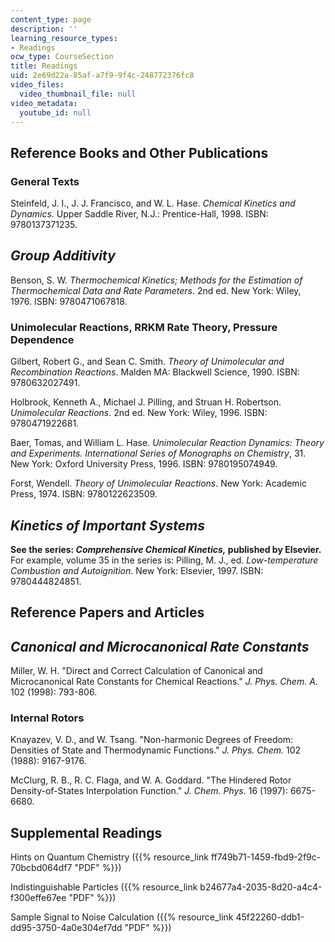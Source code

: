 ```yaml
---
content_type: page
description: ''
learning_resource_types:
- Readings
ocw_type: CourseSection
title: Readings
uid: 2e69d22a-85af-a7f9-9f4c-248772376fc8
video_files:
  video_thumbnail_file: null
video_metadata:
  youtube_id: null
---
```


Reference Books and Other Publications
--------------------------------------

### General Texts

Steinfeld, J. I., J. J. Francisco, and W. L. Hase. _Chemical Kinetics and Dynamics._ Upper Saddle River, N.J.: Prentice-Hall, 1998. ISBN: 9780137371235.

_Group Additivity_
------------------

Benson, S. W. _Thermochemical Kinetics; Methods for the Estimation of Thermochemical Data and Rate Parameters_. 2nd ed. New York: Wiley, 1976. ISBN: 9780471067818.

### Unimolecular Reactions, RRKM Rate Theory, Pressure Dependence

Gilbert, Robert G., and Sean C. Smith. _Theory of Unimolecular and Recombination Reactions_. Malden MA: Blackwell Science, 1990. ISBN: 9780632027491.

Holbrook, Kenneth A., Michael J. Pilling, and Struan H. Robertson. _Unimolecular Reactions_. 2nd ed. New York: Wiley, 1996. ISBN: 9780471922681.

Baer, Tomas, and William L. Hase. _Unimolecular Reaction Dynamics: Theory and Experiments._ _International Series of Monographs on Chemistry_, 31. New York: Oxford University Press, 1996. ISBN: 9780195074949.

Forst, Wendell. _Theory of Unimolecular Reactions_. New York: Academic Press, 1974. ISBN: 9780122623509.

_Kinetics of Important Systems_
-------------------------------

**See the series: _Comprehensive Chemical Kinetics,_ published by Elsevier.** For example, volume 35 in the series is: Pilling, M. J., ed. _Low-temperature Combustion and Autoignition_. New York: Elsevier, 1997. ISBN: 9780444824851.

Reference Papers and Articles
-----------------------------

_Canonical and Microcanonical Rate Constants_
---------------------------------------------

Miller, W. H. "Direct and Correct Calculation of Canonical and Microcanonical Rate Constants for Chemical Reactions." _J. Phys. Chem. A._ 102 (1998): 793-806.

### Internal Rotors

Knayazev, V. D., and W. Tsang. "Non-harmonic Degrees of Freedom: Densities of State and Thermodynamic Functions." _J. Phys. Chem._ 102 (1988): 9167-9176.

McClurg, R. B., R. C. Flaga, and W. A. Goddard. "The Hindered Rotor Density-of-States Interpolation Function." _J. Chem. Phys._ 16 (1997): 6675-6680.

Supplemental Readings
---------------------

Hints on Quantum Chemistry ({{% resource_link ff749b71-1459-fbd9-2f9c-70bcbd064df7 "PDF" %}})

Indistinguishable Particles ({{% resource_link b24677a4-2035-8d20-a4c4-f300effe67ee "PDF" %}})

Sample Signal to Noise Calculation ({{% resource_link 45f22260-ddb1-dd95-3750-4a0e304ef7dd "PDF" %}})